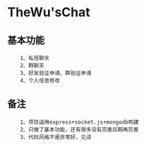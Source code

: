 TheWu'sChat
===================================

基本功能
-----------------------------------
        1、私信聊天
        2、群聊天
        3、好友验证申请、群验证申请
        4、个人信息修改

备注
-----------------------------------
        1、项目运用express+socket.js+mongodb构建
        2、只做了基本功能，还有很多没有完善后期再完善
        3、代码风格不是非常好，见谅